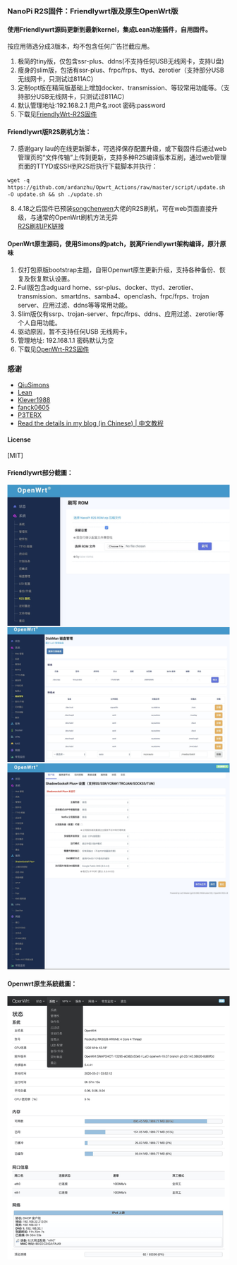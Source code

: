 ### NanoPi R2S固件：Friendlywrt版及原生OpenWrt版

#### 使用Friendlywrt源码更新到最新kernel，集成Lean功能插件，自用固件。<br> 
按应用筛选分成3版本，均不包含任何广告拦截应用。
1. 极简的tiny版，仅包含ssr-plus、ddns(不支持任何USB无线网卡，支持U盘)
2. 瘦身的slim版，包括有ssr-plus、frpc/frps、ttyd、zerotier（支持部分USB无线网卡，只测试过811AC）
3. 定制opt版在精简版基础上增加docker、transmission、等较常用功能等。（支持部分USB无线网卡，只测试过811AC）
4. 默认管理地址:192.168.2.1  用户名:root  密码:password
5. 下载见[FriendlyWrt-R2S固件](https://github.com/ardanzhu/Opwrt_Actions/releases/tag/FriendlyWrt)
#### Friendlywrt版R2S刷机方法：
7. 感谢gary lau的在线更新脚本，可选择保存配置升级，或下载固件后通过web管理页的“文件传输”上传到更新，支持多种R2S编译版本互刷，通过web管理页面的TTYD或SSH到R2S后执行下载脚本并执行：<br> 
```
wget -q https://github.com/ardanzhu/Opwrt_Actions/raw/master/script/update.sh -O update.sh && sh ./update.sh
```

8. 4.18之后固件已预装[songchenwen](https://github.com/songchenwen/nanopi-r2s)大佬的R2S刷机，可在web页面直接升级，与通常的OpenWrt刷机方法无异 <br> 
[R2S刷机IPK链接](https://github.com/ardanzhu/Opwrt_Actions/raw/master/other/luci-app-r2sflasher_1.0-4_all.ipk) 


#### OpenWrt原生源码，使用Simons的patch，脱离Friendlywrt架构编译，原汁原味<br> 
1. 仅打包原版bootstrap主题，自带Openwrt原生更新升级，支持各种备份、恢复及恢复默认设置。
2. Full版包含adguard home、ssr-plus、docker、ttyd、zerotier、transmission、smartdns、samba4、openclash、frpc/frps、trojan server、应用过滤、ddns等等常用功能。
3. Slim版仅有ssrp、trojan-server、frpc/frps、ddns、应用过滤、zerotier等个人自用功能。 
4. 驱动原因，暂不支持任何USB 无线网卡。
5. 管理地址: 192.168.1.1 密码默认为空
4. 下载见[OpenWrt-R2S固件](https://github.com/ardanzhu/Opwrt_Actions/releases/tag/OpenWrt)

### 感谢

- [QiuSimons](https://github.com/QiuSimons/R2S-OpenWrt)
- [Lean](https://github.com/coolsnowwolf/lede)
- [Klever1988](https://github.com/klever1988/nanopi-openwrt)
- [fanck0605](https://github.com/fanck0605/nanopi-r2s)
- [P3TERX](https://github.com/P3TERX/Actions-OpenWrt)
- [Read the details in my blog (in Chinese) | 中文教程](https://p3terx.com/archives/build-openwrt-with-github-actions.html)

#### License
[MIT]


#### Friendlywrt部分截圖：
![r2sflasher](pic/R2Sflasher.jpg)
![diskman](pic/diskman.jpg)
![opentomcat](pic/opentomcat.png)

#### Openwrt原生系統截圖：
![bootstrap](pic/bootstrap.png)

